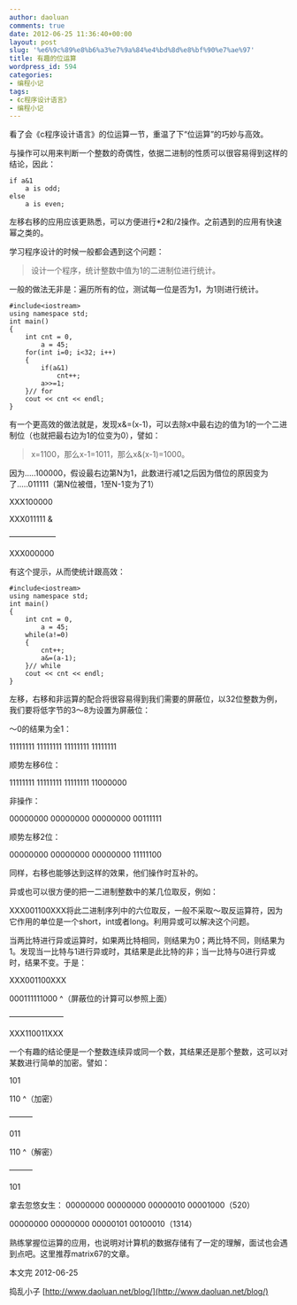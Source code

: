 ```yaml
---
author: daoluan
comments: true
date: 2012-06-25 11:36:40+00:00
layout: post
slug: '%e6%9c%89%e8%b6%a3%e7%9a%84%e4%bd%8d%e8%bf%90%e7%ae%97'
title: 有趣的位运算
wordpress_id: 594
categories:
- 编程小记
tags:
- 《c程序设计语言》
- 编程小记
---
```


看了会《c程序设计语言》的位运算一节，重温了下“位运算”的巧妙与高效。

与操作可以用来判断一个整数的奇偶性，依据二进制的性质可以很容易得到这样的结论，因此：

    
    if a&1 
        a is odd; 
    else 
        a is even;


<!-- more -->



左移右移的应用应该更熟悉，可以方便进行*2和/2操作。之前遇到的应用有快速幂之类的。



学习程序设计的时候一般都会遇到这个问题：


> 设计一个程序，统计整数中值为1的二进制位进行统计。


一般的做法无非是：遍历所有的位，测试每一位是否为1，为1则进行统计。

    
    #include<iostream> 
    using namespace std; 
    int main() 
    { 
        int cnt = 0, 
            a = 45; 
        for(int i=0; i<32; i++) 
        { 
            if(a&1) 
                cnt++; 
            a>>=1; 
        }// for 
        cout << cnt << endl; 
    }


有一个更高效的做法就是，发现x&=(x-1)，可以去除x中最右边的值为1的一个二进制位（也就把最右边为1的位变为0），譬如：


> x=1100，那么x-1=1011，那么x&(x-1)=1000。


因为.....100000，假设最右边第N为1，此数进行减1之后因为借位的原因变为了.....011111（第N位被借，1至N-1变为了1）

XXX100000

XXX011111 &

——————

XXX000000

有这个提示，从而使统计跟高效：

    
    #include<iostream> 
    using namespace std; 
    int main() 
    { 
        int cnt = 0, 
            a = 45; 
        while(a!=0) 
        { 
            cnt++; 
            a&=(a-1); 
        }// while 
        cout << cnt << endl; 
    }


左移，右移和非运算的配合将很容易得到我们需要的屏蔽位，以32位整数为例，我们要将低字节的3～8为设置为屏蔽位：

～0的结果为全1：

11111111 11111111 11111111 11111111

顺势左移6位：

11111111 11111111 11111111 11000000

非操作：

00000000 00000000 00000000 00111111

顺势左移2位：

00000000 00000000 00000000 11111100

同样，右移也能够达到这样的效果，他们操作时互补的。



异或也可以很方便的把一二进制整数中的某几位取反，例如：

XXX001100XXX将此二进制序列中的六位取反，一般不采取～取反运算符，因为它作用的单位是一个short，int或者long。利用异或可以解决这个问题。

当两比特进行异或运算时，如果两比特相同，则结果为0；两比特不同，则结果为1。发现当一比特与1进行异或时，其结果是此比特的非；当一比特与0进行异或时，结果不变。于是：

XXX001100XXX

000111111000 ^（屏蔽位的计算可以参照上面）

———————

XXX110011XXX

一个有趣的结论便是一个整数连续异或同一个数，其结果还是那个整数，这可以对某数进行简单的加密。譬如：

101

110 ^（加密）

———

011

110 ^（解密）

———

101

拿去忽悠女生：
00000000 00000000 00000010 00001000（520）

00000000 00000000 00000101 00100010（1314）



熟练掌握位运算的应用，也说明对计算机的数据存储有了一定的理解，面试也会遇到点吧。这里推荐matrix67的文章。

本文完 2012-06-25

捣乱小子 [http://www.daoluan.net/blog/](http://www.daoluan.net/blog/)
